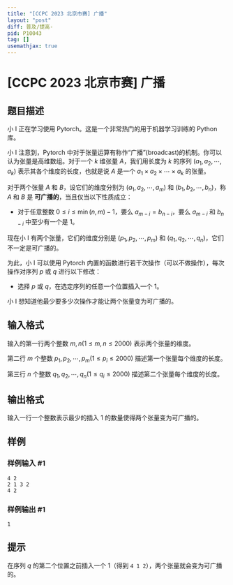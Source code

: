 ```yaml
---
title: "[CCPC 2023 北京市赛] 广播"
layout: "post"
diff: 普及/提高-
pid: P10043
tag: []
usemathjax: true
---
```


# [CCPC 2023 北京市赛] 广播
## 题目描述

小 I 正在学习使用 Pytorch。这是一个非常热门的用于机器学习训练的 Python 库。

小 I 注意到，Pytorch 中对于张量运算有称作“广播”(broadcast)的机制。你可以认为张量是高维数组。对于一个 $k$ 维张量 $A$，我们用长度为 $k$ 的序列 $(a_1,a_2,\cdots,a_k)$ 表示其各个维度的长度，也就是说 $A$ 是一个 $a_1 \times a_2 \times \cdots \times a_k$ 的张量。

对于两个张量 $A$ 和 $B$，设它们的维度分别为 $(a_1,a_2,\cdots,a_m)$ 和 $(b_1,b_2,\cdots,b_n)$，称 $A$ 和 $B$ 是 **可广播的**，当且仅当以下性质成立：

- 对于任意整数 $0 \le i \le \min(n,m) - 1$，要么 $a_{m-i} = b_{n-i}$，要么 $a_{m-i}$ 和 $b_{n-i}$ 中至少有一个是 $1$。

现在小 I 有两个张量，它们的维度分别是 $(p_1,p_2,\cdots,p_m)$ 和 $(q_1,q_2,\cdots,q_n)$，它们不一定是可广播的。

为此，小 I 可以使用 Pytorch 内置的函数进行若干次操作（可以不做操作），每次操作对序列 $p$ 或 $q$ 进行以下修改：

- 选择 $p$ 或 $q$，在选定序列的任意一个位置插入一个 $1$。

小 I 想知道他最少要多少次操作才能让两个张量变为可广播的。
## 输入格式

输入的第一行两个整数 $m,n(1 \le m,n \le 2000)$ 表示两个张量的维度。

第二行 $m$ 个整数 $p_1,p_2,\cdots,p_m (1 \le p_i \le 2000)$ 描述第一个张量每个维度的长度。

第三行 $n$ 个整数 $q_1,q_2,\cdots,q_n (1 \le q_i \le 2000)$ 描述第二个张量每个维度的长度。
## 输出格式

输入一行一个整数表示最少的插入 $1$ 的数量使得两个张量变为可广播的。
## 样例

### 样例输入 #1
```
4 2
2 1 3 2
4 2
```
### 样例输出 #1
```
1
```
## 提示

在序列 $q$ 的第二个位置之前插入一个 $1$（得到 `4 1 2`），两个张量就会变为可广播的。
